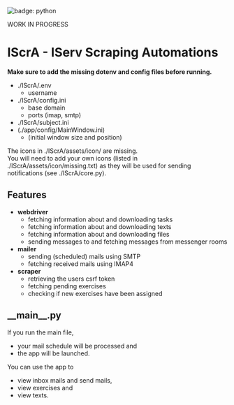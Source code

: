 ![badge: python](https://img.shields.io/badge/Lang-Python-informational?style=for-the-badge&logo=Python&logoColor=white&color=fcd132)

WORK IN PROGRESS

# IScrA - IServ Scraping Automations
<b>Make sure to add the missing dotenv and config files before running.</b>
- ./IScrA/.env
  - username
- ./IScrA/config.ini
  - base domain
  - ports (imap, smtp)
- ./IScrA/subject.ini
- (./app/config/MainWindow.ini)
  - (initial window size and position)

The icons in ./IScrA/assets/icon/ are missing. <br/>
You will need to add your own icons (listed in ./IScrA/assets/icon/missing.txt) as they will be used for sending notifications (see ./IScrA/core.py). 

## Features
- <b>webdriver</b>
  - fetching information about and downloading tasks
  - fetching information about and downloading texts
  - fetching information about and downloading files
  - sending messages to and fetching messages from messenger rooms
- <b>mailer</b>
  - sending (scheduled) mails using SMTP
  - fetching received mails using IMAP4
- <b>scraper</b>
  - retrieving the users csrf token
  - fetching pending exercises
  - checking if new exercises have been assigned

## \_\_main__.py
If you run the main file, 
- your mail schedule will be processed and <br/>
- the app will be launched. 

You can use the app to
- view inbox mails and send mails, <br/>
- view exercises and <br/>
- view texts.
